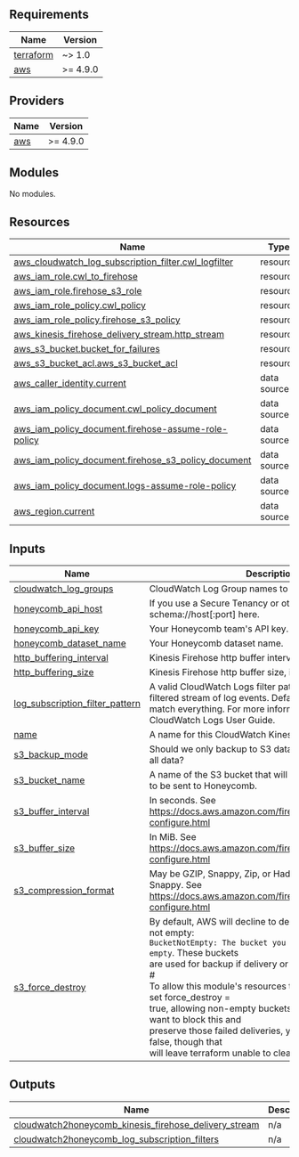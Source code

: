 <!-- BEGIN_TF_DOCS -->
## Requirements

| Name | Version |
|------|---------|
| <a name="requirement_terraform"></a> [terraform](#requirement\_terraform) | ~> 1.0 |
| <a name="requirement_aws"></a> [aws](#requirement\_aws) | >= 4.9.0 |

## Providers

| Name | Version |
|------|---------|
| <a name="provider_aws"></a> [aws](#provider\_aws) | >= 4.9.0 |

## Modules

No modules.

## Resources

| Name | Type |
|------|------|
| [aws_cloudwatch_log_subscription_filter.cwl_logfilter](https://registry.terraform.io/providers/hashicorp/aws/latest/docs/resources/cloudwatch_log_subscription_filter) | resource |
| [aws_iam_role.cwl_to_firehose](https://registry.terraform.io/providers/hashicorp/aws/latest/docs/resources/iam_role) | resource |
| [aws_iam_role.firehose_s3_role](https://registry.terraform.io/providers/hashicorp/aws/latest/docs/resources/iam_role) | resource |
| [aws_iam_role_policy.cwl_policy](https://registry.terraform.io/providers/hashicorp/aws/latest/docs/resources/iam_role_policy) | resource |
| [aws_iam_role_policy.firehose_s3_policy](https://registry.terraform.io/providers/hashicorp/aws/latest/docs/resources/iam_role_policy) | resource |
| [aws_kinesis_firehose_delivery_stream.http_stream](https://registry.terraform.io/providers/hashicorp/aws/latest/docs/resources/kinesis_firehose_delivery_stream) | resource |
| [aws_s3_bucket.bucket_for_failures](https://registry.terraform.io/providers/hashicorp/aws/latest/docs/resources/s3_bucket) | resource |
| [aws_s3_bucket_acl.aws_s3_bucket_acl](https://registry.terraform.io/providers/hashicorp/aws/latest/docs/resources/s3_bucket_acl) | resource |
| [aws_caller_identity.current](https://registry.terraform.io/providers/hashicorp/aws/latest/docs/data-sources/caller_identity) | data source |
| [aws_iam_policy_document.cwl_policy_document](https://registry.terraform.io/providers/hashicorp/aws/latest/docs/data-sources/iam_policy_document) | data source |
| [aws_iam_policy_document.firehose-assume-role-policy](https://registry.terraform.io/providers/hashicorp/aws/latest/docs/data-sources/iam_policy_document) | data source |
| [aws_iam_policy_document.firehose_s3_policy_document](https://registry.terraform.io/providers/hashicorp/aws/latest/docs/data-sources/iam_policy_document) | data source |
| [aws_iam_policy_document.logs-assume-role-policy](https://registry.terraform.io/providers/hashicorp/aws/latest/docs/data-sources/iam_policy_document) | data source |
| [aws_region.current](https://registry.terraform.io/providers/hashicorp/aws/latest/docs/data-sources/region) | data source |

## Inputs

| Name | Description | Type | Default | Required |
|------|-------------|------|---------|:--------:|
| <a name="input_cloudwatch_log_groups"></a> [cloudwatch\_log\_groups](#input\_cloudwatch\_log\_groups) | CloudWatch Log Group names to stream to Honeycomb | `list(string)` | n/a | yes |
| <a name="input_honeycomb_api_host"></a> [honeycomb\_api\_host](#input\_honeycomb\_api\_host) | If you use a Secure Tenancy or other proxy, put its schema://host[:port] here. | `string` | `"https://api.honeycomb.io"` | no |
| <a name="input_honeycomb_api_key"></a> [honeycomb\_api\_key](#input\_honeycomb\_api\_key) | Your Honeycomb team's API key. | `string` | n/a | yes |
| <a name="input_honeycomb_dataset_name"></a> [honeycomb\_dataset\_name](#input\_honeycomb\_dataset\_name) | Your Honeycomb dataset name. | `string` | n/a | yes |
| <a name="input_http_buffering_interval"></a> [http\_buffering\_interval](#input\_http\_buffering\_interval) | Kinesis Firehose http buffer interval, in seconds. | `number` | `60` | no |
| <a name="input_http_buffering_size"></a> [http\_buffering\_size](#input\_http\_buffering\_size) | Kinesis Firehose http buffer size, in MiB. | `number` | `15` | no |
| <a name="input_log_subscription_filter_pattern"></a> [log\_subscription\_filter\_pattern](#input\_log\_subscription\_filter\_pattern) | A valid CloudWatch Logs filter pattern for subscribing to a filtered stream of log events. Defaults to empty string to match everything. For more information, see the Amazon CloudWatch Logs User Guide. | `string` | `""` | no |
| <a name="input_name"></a> [name](#input\_name) | A name for this CloudWatch Kinesis Firehose Stream. | `string` | n/a | yes |
| <a name="input_s3_backup_mode"></a> [s3\_backup\_mode](#input\_s3\_backup\_mode) | Should we only backup to S3 data that failed delivery, or all data? | `string` | `"FailedDataOnly"` | no |
| <a name="input_s3_bucket_name"></a> [s3\_bucket\_name](#input\_s3\_bucket\_name) | A name of the S3 bucket that will store any logs that failed to be sent to Honeycomb. | `string` | n/a | yes |
| <a name="input_s3_buffer_interval"></a> [s3\_buffer\_interval](#input\_s3\_buffer\_interval) | In seconds. See https://docs.aws.amazon.com/firehose/latest/dev/create-configure.html | `number` | `400` | no |
| <a name="input_s3_buffer_size"></a> [s3\_buffer\_size](#input\_s3\_buffer\_size) | In MiB. See https://docs.aws.amazon.com/firehose/latest/dev/create-configure.html | `number` | `10` | no |
| <a name="input_s3_compression_format"></a> [s3\_compression\_format](#input\_s3\_compression\_format) | May be GZIP, Snappy, Zip, or Hadoop-Compatiable Snappy. See https://docs.aws.amazon.com/firehose/latest/dev/create-configure.html | `string` | `"GZIP"` | no |
| <a name="input_s3_force_destroy"></a> [s3\_force\_destroy](#input\_s3\_force\_destroy) | By default, AWS will decline to delete S3 buckets that are not empty:<br> `BucketNotEmpty: The bucket you tried to delete is not empty`.  These buckets<br> are used for backup if delivery or processing fail.<br> #<br> To allow this module's resources to be removed, we've set force\_destroy =<br> true, allowing non-empty buckets to be deleted. If you want to block this and<br> preserve those failed deliveries, you can set this value to false, though that<br> will leave terraform unable to cleanly destroy the module. | `bool` | `true` | no |

## Outputs

| Name | Description |
|------|-------------|
| <a name="output_cloudwatch2honeycomb_kinesis_firehose_delivery_stream"></a> [cloudwatch2honeycomb\_kinesis\_firehose\_delivery\_stream](#output\_cloudwatch2honeycomb\_kinesis\_firehose\_delivery\_stream) | n/a |
| <a name="output_cloudwatch2honeycomb_log_subscription_filters"></a> [cloudwatch2honeycomb\_log\_subscription\_filters](#output\_cloudwatch2honeycomb\_log\_subscription\_filters) | n/a |
<!-- END_TF_DOCS -->